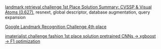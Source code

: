 [landmark retrieval challenge 1st Place Solution Summary: CVSSP & Visual Atoms (0.627)](https://www.kaggle.com/c/landmark-retrieval-challenge/discussion/57855), resnext, global descriptor, database augmentation, query expansion  

[Google Landmark Recognition Challenge 4th place](https://www.kaggle.com/c/landmark-recognition-challenge/discussion/57896)

[imaterialist challenge fashion 1st place solution pretrained CNNs -> xgboost -> F1 optimization](https://www.kaggle.com/c/imaterialist-challenge-fashion-2018/discussion/57944)
